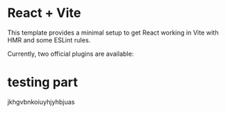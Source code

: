 # React + Vite

This template provides a minimal setup to get React working in Vite with HMR and some ESLint rules.

Currently, two official plugins are available:

# testing part 

jkhgvbnkoiuyhjyhbjuas
